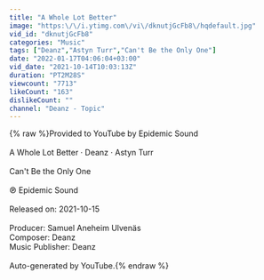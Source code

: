 ```yaml
---
title: "A Whole Lot Better"
image: "https:\/\/i.ytimg.com\/vi\/dknutjGcFb8\/hqdefault.jpg"
vid_id: "dknutjGcFb8"
categories: "Music"
tags: ["Deanz","Astyn Turr","Can't Be the Only One"]
date: "2022-01-17T04:06:04+03:00"
vid_date: "2021-10-14T10:03:13Z"
duration: "PT2M28S"
viewcount: "7713"
likeCount: "163"
dislikeCount: ""
channel: "Deanz - Topic"
---
```

{% raw %}Provided to YouTube by Epidemic Sound<br /><br />A Whole Lot Better · Deanz · Astyn Turr<br /><br />Can't Be the Only One<br /><br />℗ Epidemic Sound<br /><br />Released on: 2021-10-15<br /><br />Producer: Samuel Aneheim Ulvenäs<br />Composer: Deanz<br />Music  Publisher: Deanz<br /><br />Auto-generated by YouTube.{% endraw %}
